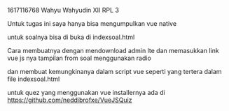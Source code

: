 1617116768
Wahyu Wahyudin
XII RPL 3

Untuk tugas ini saya hanya bisa mengumpulkan vue native

untuk soalnya bisa di buka di indexsoal.html

Cara membuatnya dengan mendownload admin lte dan memasukkan link vue js nya
tampilan from soal menggunakan radio

dan membuat kemungkinanya dalam script vue seperti yang tertera dalam file indexsoal.html

untuk quez yang menggunakan vue installernya ada di
https://github.com/neddibrofxe/VueJSQuiz
